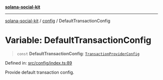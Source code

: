 [**solana-social-kit**](../../README.md)

***

[solana-social-kit](../../README.md) / [config](../README.md) / DefaultTransactionConfig

# Variable: DefaultTransactionConfig

> `const` **DefaultTransactionConfig**: [`TransactionProviderConfig`](../interfaces/TransactionProviderConfig.md)

Defined in: [src/config/index.ts:89](https://github.com/SendArcade/solana-social-starter/blob/98f94bb63d3814df24512365f6ae706d273e698f/src/config/index.ts#L89)

Provide default transaction config.
